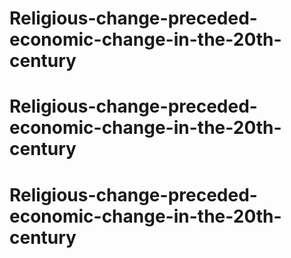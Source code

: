# Religious-change-preceded-economic-change-in-the-20th-century
# Religious-change-preceded-economic-change-in-the-20th-century
# Religious-change-preceded-economic-change-in-the-20th-century
